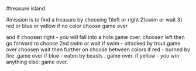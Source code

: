 #treasure island

#mission is to find a treasure by choosing 
1)left or right
2)swim or wait
3) red or blue or yellow
if no color choose game over

and if choosen right - you will fall into a hole.game over.
    choosen left then go forward to choose 2nd swim or wait
    if swim - attacked by trout.game over
    choosen wait then further on choose between colors
    if red - burned by fire .game over
    if blue - eaten by beasts . game over.
    if yellow - you win
    anything else: game over.
